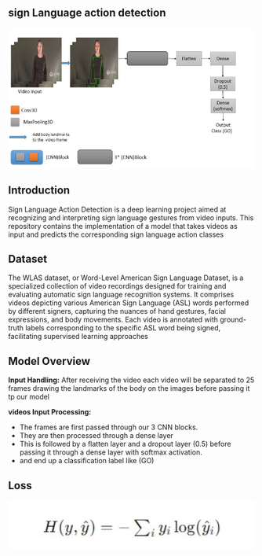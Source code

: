 ## sign Language action detection
<div align="center">
  <img src="https://github.com/HassanKhalil321/sign_language_action_Detection/blob/main/assets/model.jpg" width="1000"/>
</div>


## Introduction
Sign Language Action Detection is a deep learning project aimed at recognizing and interpreting sign language gestures from video inputs. This repository contains the implementation of a model that takes videos as input and predicts the corresponding sign language action classes

## Dataset
The WLAS dataset, or Word-Level American Sign Language Dataset, is a specialized collection of video recordings designed for training and evaluating automatic sign language recognition systems. It comprises videos depicting various American Sign Language (ASL) words performed by different signers, capturing the nuances of hand gestures, facial expressions, and body movements. Each video is annotated with ground-truth labels corresponding to the specific ASL word being signed, facilitating supervised learning approaches
## Model Overview

**Input Handling:**
After receiving the video each video will be separated to 25 frames drawing the landmarks of the body on the images before passing it tp our model 

**videos Input Processing:**

- The frames are first passed through our 3 CNN blocks.
- They are then processed through a dense layer 
-  This is followed by a flatten layer and a dropout layer (0.5) before passing it through a dense layer with softmax activation.
-  and end up a classification label like (GO)

## Loss
<div align="center">
  <img src="https://github.com/HassanKhalil321/sign_language_action_Detection/blob/main/assets/CCE.jpg" alt="Gesture Recognition" width="600"/>
</div>
